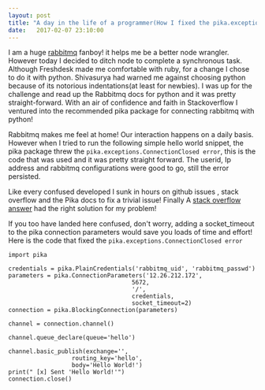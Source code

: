 ```yaml
---
layout: post
title: "A day in the life of a programmer(How I fixed the pika.exceptions.ConnectionClosed error) "
date:   2017-02-07 23:10:00
---
```


I am a huge [rabbitmq](https://www.rabbitmq.com/) fanboy! it helps me be a better node wrangler. However today I decided to ditch node to complete a synchronous task. Although Freshdesk made me comfortable with ruby, for a change I chose to do it with python. Shivasurya had warned me against choosing python because of its notorious indentations(at least for newbies). I was up for the challenge and read up the Rabbitmq docs for python and it was pretty straight-forward. With an air of confidence and faith in Stackoverflow I ventured into the recommended pika package for connecting rabbitmq with python!


Rabbitmq makes me feel at home! Our interaction happens on a daily basis. However when I tried to run the following simple hello world snippet, the pika package threw the `pika.exceptions.ConnectionClosed error`, this is the code that was used and it was pretty straight forward. The  userid, Ip address and rabbitmq configurations were good to go, still the error persisted.


<script src="https://gist.github.com/anonymous/f1d068a77e7bab32a01b1c66a4d56c4e.js"></script>

Like every confused developed I sunk in hours on github issues , stack overflow and the Pika docs to fix a trivial issue! Finally A [stack overflow answer](http://stackoverflow.com/a/35716539) had the right solution for my problem!

If you too have landed here confused, don't worry, adding a socket_timeout to the pika connection parameters would save you loads of time and effort! Here is the code that fixed the `pika.exceptions.ConnectionClosed error`

```
import pika

credentials = pika.PlainCredentials('rabbitmq_uid', 'rabbitmq_passwd')
parameters = pika.ConnectionParameters('12.26.212.172',
                                   5672,
                                   '/',
                                   credentials,
                                   socket_timeout=2)
connection = pika.BlockingConnection(parameters)

channel = connection.channel()

channel.queue_declare(queue='hello')

channel.basic_publish(exchange='',
                  routing_key='hello',
                  body='Hello World!')
print(" [x] Sent 'Hello World!'")
connection.close()
```
